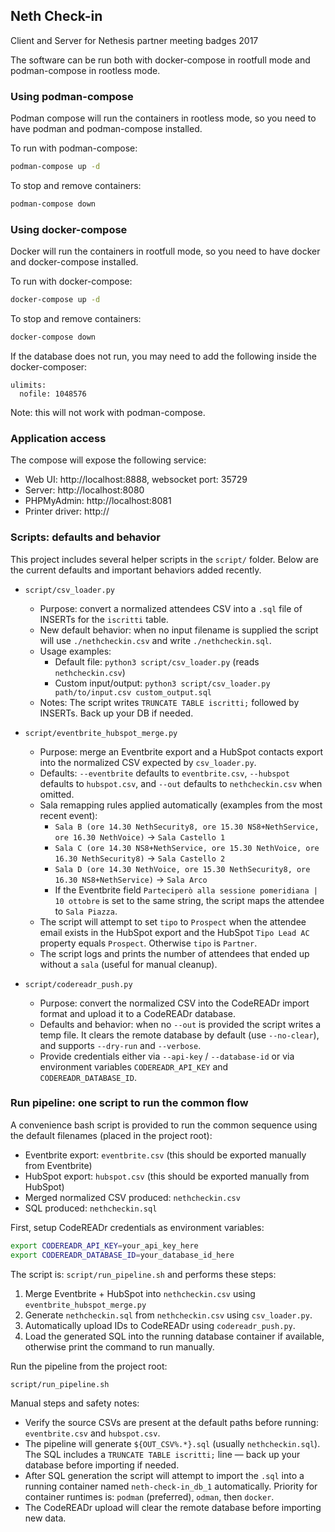 ## Neth Check-in

Client and Server for Nethesis partner meeting badges 2017

The software can be run both with docker-compose in rootfull mode and podman-compose in rootless mode.

### Using podman-compose

Podman compose will run the containers in rootless mode, so you need to have podman and podman-compose installed.

To run with podman-compose:
```bash
podman-compose up -d
```

To stop and remove containers:
```bash
podman-compose down
```

### Using docker-compose

Docker will run the containers in rootfull mode, so you need to have docker and docker-compose installed.

To run with docker-compose:
```bash
docker-compose up -d
```

To stop and remove containers:
```bash
docker-compose down
```

If the database does not run, you may need to add the following inside the docker-composer:
```
ulimits:
  nofile: 1048576
```

Note: this will not work with podman-compose.

### Application access

The compose will expose the following service:
- Web UI: http://localhost:8888, websocket port: 35729
- Server: http://localhost:8080
- PHPMyAdmin: http://localhost:8081
- Printer driver: http://

### Scripts: defaults and behavior

This project includes several helper scripts in the `script/` folder. Below are the current defaults and important behaviors added recently.

- `script/csv_loader.py`
  - Purpose: convert a normalized attendees CSV into a `.sql` file of INSERTs for the `iscritti` table.
  - New default behavior: when no input filename is supplied the script will use `./nethcheckin.csv` and write `./nethcheckin.sql`.
  - Usage examples:
    - Default file: `python3 script/csv_loader.py` (reads `nethcheckin.csv`)
    - Custom input/output: `python3 script/csv_loader.py path/to/input.csv custom_output.sql`
  - Notes: The script writes `TRUNCATE TABLE iscritti;` followed by INSERTs. Back up your DB if needed.

- `script/eventbrite_hubspot_merge.py`
  - Purpose: merge an Eventbrite export and a HubSpot contacts export into the normalized CSV expected by `csv_loader.py`.
  - Defaults: `--eventbrite` defaults to `eventbrite.csv`, `--hubspot` defaults to `hubspot.csv`, and `--out` defaults to `nethcheckin.csv` when omitted.
  - Sala remapping rules applied automatically (examples from the most recent event):
    - `Sala B (ore 14.30 NethSecurity8, ore 15.30 NS8+NethService, ore 16.30 NethVoice)` -> `Sala Castello 1`
    - `Sala C (ore 14.30 NS8+NethService, ore 15.30 NethVoice, ore 16.30 NethSecurity8)` -> `Sala Castello 2`
    - `Sala D (ore 14.30 NethVoice, ore 15.30 NethSecurity8, ore 16.30 NS8+NethService)` -> `Sala Arco`
    - If the Eventbrite field `Parteciperò alla sessione pomeridiana | 10 ottobre` is set to the same string, the script maps the attendee to `Sala Piazza`.
  - The script will attempt to set `tipo` to `Prospect` when the attendee email exists in the HubSpot export and the HubSpot `Tipo Lead AC` property equals `Prospect`. Otherwise `tipo` is `Partner`.
  - The script logs and prints the number of attendees that ended up without a `sala` (useful for manual cleanup).

- `script/codereadr_push.py`
  - Purpose: convert the normalized CSV into the CodeREADr import format and upload it to a CodeREADr database.
  - Defaults and behavior: when no `--out` is provided the script writes a temp file. It clears the remote database by default (use `--no-clear`), and supports `--dry-run` and `--verbose`.
  - Provide credentials either via `--api-key` / `--database-id` or via environment variables `CODEREADR_API_KEY` and `CODEREADR_DATABASE_ID`.


### Run pipeline: one script to run the common flow

A convenience bash script is provided to run the common sequence using the default filenames (placed in the project root):

- Eventbrite export: `eventbrite.csv` (this should be exported manually from Eventbrite)
- HubSpot export: `hubspot.csv` (this should be exported manually from HubSpot)
- Merged normalized CSV produced: `nethcheckin.csv`
- SQL produced: `nethcheckin.sql`

First, setup CodeREADr credentials as environment variables:

```bash
export CODEREADR_API_KEY=your_api_key_here
export CODEREADR_DATABASE_ID=your_database_id_here
```

The script is: `script/run_pipeline.sh` and performs these steps:

1) Merge Eventbrite + HubSpot into `nethcheckin.csv` using `eventbrite_hubspot_merge.py`
2) Generate `nethcheckin.sql` from `nethcheckin.csv` using `csv_loader.py`.
3) Automatically upload IDs to CodeREADr using `codereadr_push.py`.
4) Load the generated SQL into the running database container if available, otherwise print the command to run manually.

Run the pipeline from the project root:

```bash
script/run_pipeline.sh
```

Manual steps and safety notes:

- Verify the source CSVs are present at the default paths before running: `eventbrite.csv` and `hubspot.csv`.
- The pipeline will generate `${OUT_CSV%.*}.sql` (usually `nethcheckin.sql`). The SQL includes a `TRUNCATE TABLE iscritti;` line — back up your database before importing if needed.
- After SQL generation the script will attempt to import the `.sql` into a running container named `neth-check-in_db_1` automatically. Priority for container runtimes is: `podman` (preferred), `odman`, then `docker`.
- The CodeREADr upload will clear the remote database before importing new data.



